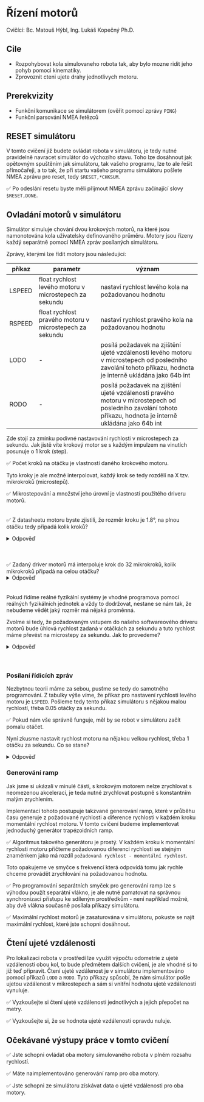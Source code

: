 # Řízení motorů
Cvičící: Bc. Matouš Hýbl, Ing. Lukáš Kopečný Ph.D.

## Cile
* Rozpohybovat kola simulovaneho robota tak, aby bylo mozne ridit jeho pohyb pomoci kinematiky.
* Zprovoznit cteni ujete drahy jednotlivych motoru.

## Prerekvizity
* Funkční komunikace se simulátorem (ověřit pomocí zprávy `PING`)
* Funkční parsování NMEA řetězců
>

## RESET simulátoru
V tomto cvičení již budete ovládat robota v simulátoru, je tedy nutné pravidelně navracet simulátor do výchozího stavu.
Toho lze dosáhnout jak opětovným spuštěním jak simulátoru, tak vašeho programu, lze to ale řešit přímočařeji, a to tak, že při startu vašeho programu simulátoru pošlete NMEA zprávu pro reset, tedy `$RESET,*CHKSUM`.

✅ Po odeslání resetu byste měli přijmout NMEA zprávu začínající slovy `$RESET,DONE`.

## Ovladání motorů v simulátoru
Simulátor simuluje chování dvou krokových motorů, na které jsou namonotována kola uživatelsky definovaného průměru.
Motory jsou řízeny každý separátně pomocí NMEA zpráv posílaných simulátoru.

Zprávy, kterými lze řídit motory jsou následující:

| příkaz | parametr | význam |
| ------ | -------- | ------ |
| LSPEED | float rychlost levého motoru v microstepech za sekundu | nastaví rychlost levého kola na požadovanou hodnotu |
| RSPEED | float rychlost pravého motoru v microstepech za sekundu | nastaví rychlost pravého kola na požadovanou hodnotu |
| LODO | - | posílá požadavek na zjištění ujeté vzdálenosti levého motoru v microstepech od posledního zavolání tohoto příkazu, hodnota je interně ukládána jako 64b int |
| RODO | - | posílá požadavek na zjištění ujeté vzdálenosti pravého motoru v microstepech od posledního zavolání tohoto příkazu, hodnota je interně ukládána jako 64b int |

Zde stojí za zmínku podivné nastavování rychlosti v microstepech za sekundu. 
Jak jistě víte krokový motor se s každým impulzem na vinutích posunuje o 1 krok (step).

✅ Počet kroků na otáčku je vlastností daného krokového motoru.

Tyto kroky je ale možné interpolovat, každý krok se tedy rozdělí na X tzv. mikrokroků (microstepů).

✅ Mikrostepování a množství jeho úrovní je vlastností použitého driveru motorů.
<br/><br/><br/>
✅ Z datasheetu motoru byste zjistili, že rozměr kroku je 1.8°, na plnou otáčku tedy připadá kolik kroků?
<details>
    <summary>Odpověď</summary>
    360 / 1.8 = 200
</details>
<br/><br/><br/>
✅ Zadaný driver motorů má interpoluje krok do 32 mikrokroků, kolik mikrokroků připadá na celou otáčku?
<details>
    <summary>Odpověď</summary>
    200 * 32 = 6400 
</details>
<br/><br/>
Pokud řídíme reálné fyzikální systémy je vhodné programova pomocí reálných fyzikálních jednotek a vždy to dodržovat, nestane se nám tak, že nebudeme vědět jaký rozměr má nějaká proměnná.


Zvolme si tedy, že požadovaným vstupem do našeho softwareového driveru motorů bude úhlová rychlost zadaná v otáčkách za sekundu a tuto rychlost máme převést na microstepy za sekundu. Jak to provedeme?
<details>
    <summary>Odpověď</summary>
    float speedInMicrosteps = targetSpeed * microstepsPerRevolution
</details>
<br/><br/>

### Posílaní řídicích zpráv
Nezbytnou teorii máme za sebou, pusťme se tedy do samotného programování. 
Z tabulky výše víme, že příkaz pro nastavení rychlosti levého motoru je `LSPEED`.
Pošleme tedy tento příkaz simulátoru s nějakou malou rychlostí, třeba 0.05 otáčky za sekundu. 

✅ Pokud nám vše správně funguje, měl by se robot v simulátoru začít pomalu otáčet.

Nyní zkusme nastavit rychlost motoru na nějakou velkou rychlost, třeba 1 otáčku za sekundu. Co se stane?
<details>
    <summary>Odpověď</summary>
    Robot stojí na místě. Je to proto, že tímto simulujeme reálnou vlastnost mechanických systémů a zvláště krokových motorů, které mají nízký kroutící moment ve vysokých otáčkách, ale vysoký v nízkých.
    Tento problém je nutné řešit takzvaným generátorem ramp, který zajistí, že zrychlování/zpomalování motoru bude probíhat postupně po definovaných přírustcích rychlosti.
</details>

### Generování ramp
Jak jsme si ukázali v minulé části, s krokovým motorem nelze zrychlovat s neomezenou akcelerací, je teda nutné zrychlovat postupně s konstantním malým zrychlením.

Implementací tohoto postupuje takzvané generování ramp, které v průběhu času generuje z požadované rychlosti a diference rychlosti v každém kroku momentální rychlost motoru. V tomto cvičení budeme implementovat jednoduchý generátor trapézoidních ramp.

✅ Algoritmus takového generátoru je prostý. V každém kroku k momentální rychlosti motoru přičteme požadovanou diferenci rychlosti se stejným znaménkem jako má rozdíl `požadovaná rychlost - momentální rychlost`.

Toto opakujeme ve smyčce s frekvencí která odpovídá tomu jak rychle chceme provádět zrychlování na požadovanou hodnotu.

✅ Pro programování separátních smyček pro generování ramp lze s výhodou použít separátní vlákno, je ale nutné pamatovat na správnou synchronizaci přístupu ke sdíleným prostředkům - není například možné, aby dvě vlákna současně posílala příkazy simulátoru.

✅ Maximální rychlost motorů je zasaturována v simulátoru, pokuste se najít maximální rychlost, které jste schopni dosáhnout.

## Čtení ujeté vzdálenosti
Pro lokalizaci robota v prostředí lze využít výpočtu odometrie z ujeté vzdálenosti obou kol, to bude předmětem dalších cvičení, je ale vhodné si to již teď připravit.
Čtení ujeté vzdálenost je v simulátoru implementováno pomocí příkazů `LODO` a `RODO`. Tyto příkazy spůsobí, že nám simulátor pošle ujetou vzdálenost v mikrostepech a sám si vnitřní hodnotu ujeté vzdálenosti vynuluje.

✅ Vyzkoušejte si čtení ujeté vzdálenosti jednotlivých a jejich přepočet na metry.

✅ Vyzkoušejte si, že se hodnota ujeté vzdálenosti opravdu nuluje.

## Očekávané výstupy práce v tomto cvičení

✅ Jste schopni ovládat oba motory simulovaného robota v plném rozsahu rychlostí.

✅ Máte naimplementováno generování ramp pro oba motory.

✅ Jste schopni ze simulátoru získávat data o ujeté vzdálenosti pro oba motory.